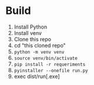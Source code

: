 # Build
1. Install Python
2. Install venv
3. Clone this repo
4. cd "this cloned repo"
5. `python -m venv venv`
6. `source venv/bin/activate`
7. `pip install -r requeriments`
8. `pyinstaller --onefile run.py`
9. exec dist/run[.exe]